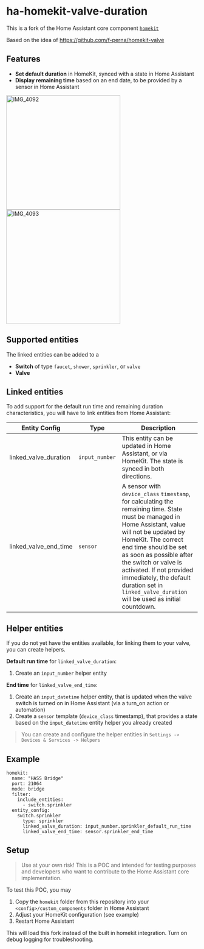 # ha-homekit-valve-duration

This is a fork of the Home Assistant core component [`homekit`](https://github.com/home-assistant/core/tree/dev/homeassistant/components/homekit)

Based on the idea of https://github.com/f-perna/homekit-valve

## Features

- **Set default duration** in HomeKit, synced with a state in Home Assistant
- **Display remaining time** based on an end date, to be provided by a sensor in Home Assistant

<img width="300" alt="IMG_4092" src="https://github.com/user-attachments/assets/1cf044f6-910e-4e11-95a8-8e108e705ebe" />
<img width="300" alt="IMG_4093" src="https://github.com/user-attachments/assets/7855e5c1-1539-4200-b85d-50a6464bb3f8" />

## Supported entities

The linked entities can be added to a
- **Switch** of type `faucet`, `shower`, `sprinkler`, or `valve`
- **Valve**

## Linked entities

To add support for the default run time and remaining duration characteristics, you will have to link entities from Home Assistant:

Entity Config |Type|Description
-|-|-|
linked_valve_duration|`input_number`|This entity can be updated in Home Assistant, or via HomeKit. The state is synced in both directions.
linked_valve_end_time|`sensor`|A sensor with `device_class` `timestamp`, for calculating the remaining time. State must be managed in Home Assistant, value will not be updated by HomeKit. The correct end time should be set as soon as possible after the switch or valve is activated. If not provided immediately, the default duration set in `linked_valve_duration` will be used as initial countdown.

## Helper entities

If you do not yet have the entities available, for linking them to your valve, you can create helpers.

**Default run time** for `linked_valve_duration`:
1. Create an `input_number` helper entity 

**End time** for `linked_valve_end_time`:
1. Create an `input_datetime` helper entity, that is updated when the valve switch is turned on in Home Assistant (via a turn_on action or automation)
2. Create a `sensor` template (`device_class` timestamp), that provides a state based on the `input_datetime` entity helper you already created 

> You can create and configure the helper entities in `Settings -> Devices & Services -> Helpers`

## Example

```
homekit:
  name: "HASS Bridge"
  port: 21064
  mode: bridge
  filter:
    include_entities:
      - switch.sprinkler
  entity_config:
    switch.sprinkler
      type: sprinkler
      linked_valve_duration: input_number.sprinkler_default_run_time
      linked_valve_end_time: sensor.sprinkler_end_time
```
## Setup

> Use at your own risk! This is a POC and intended for testing purposes and developers who want to contribute to the Home Assistant core implementation.

To test this POC, you may 
1. Copy the `homekit` folder from this repository into your `<config>/custom_components` folder in Home Assistant
2. Adjust your HomeKit configuration (see example)
3. Restart Home Assistant

This will load this fork instead of the built in homekit integration. Turn on debug logging for troubleshooting.
